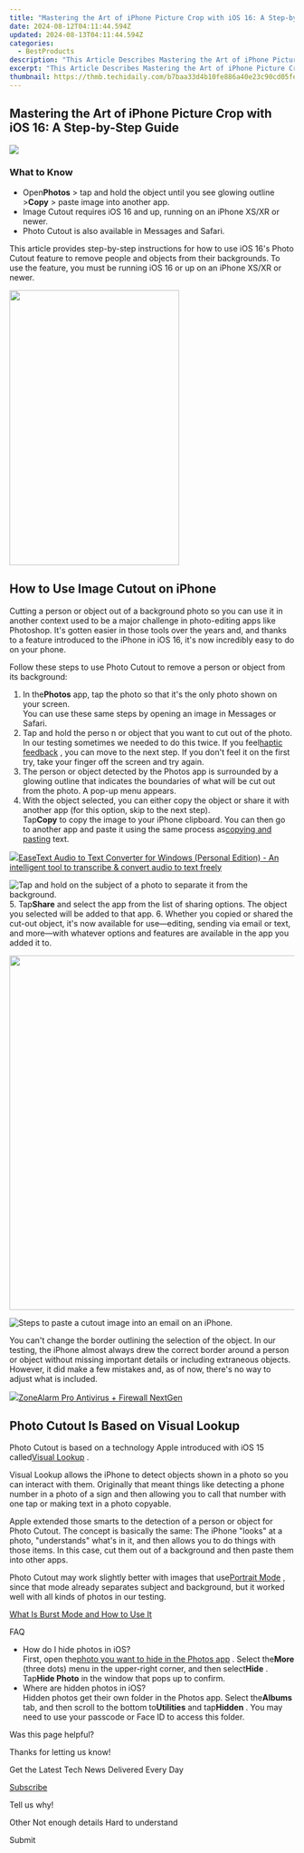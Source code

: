 ```yaml
---
title: "Mastering the Art of iPhone Picture Crop with iOS 16: A Step-by-Step Guide"
date: 2024-08-12T04:11:44.594Z
updated: 2024-08-13T04:11:44.594Z
categories:
  - BestProducts
description: "This Article Describes Mastering the Art of iPhone Picture Crop with iOS 16: A Step-by-Step Guide"
excerpt: "This Article Describes Mastering the Art of iPhone Picture Crop with iOS 16: A Step-by-Step Guide"
thumbnail: https://thmb.techidaily.com/b7baa33d4b10fe886a40e23c90cd05fef9558b48e747814e8f0bb0ff84874df4.jpg
---
```


## Mastering the Art of iPhone Picture Crop with iOS 16: A Step-by-Step Guide
<!-- affiliate ads begin -->
<a href="https://store.massmailsoftware.com/order/checkout.php?PRODS=1095219&QTY=1&AFFILIATE=108875&CART=1"><img src="https://secure.avangate.com/images/merchant/dc87c13749315c7217cdc4ac692e704c/banera_for_partners-20_%281%29.jpg" border="0"></a>
<!-- affiliate ads end -->
### What to Know

* Open**Photos** \> tap and hold the object until you see glowing outline >**Copy** \> paste image into another app.
* Image Cutout requires iOS 16 and up, running on an iPhone XS/XR or newer.
* Photo Cutout is also available in Messages and Safari.

 This article provides step-by-step instructions for how to use iOS 16's Photo Cutout feature to remove people and objects from their backgrounds. To use the feature, you must be running iOS 16 or up on an iPhone XS/XR or newer.

<!-- affiliate ads begin -->
<a href="https://zonlipartnershipprogram.pxf.io/c/5597632/1611407/17882" target="_top" id="1611407"><img src="//a.impactradius-go.com/display-ad/17882-1611407" border="0" alt="" width="300" height="485"/></a><img height="0" width="0" src="https://imp.pxf.io/i/5597632/1611407/17882" style="position:absolute;visibility:hidden;" border="0" />
<!-- affiliate ads end -->
## How to Use Image Cutout on iPhone

 Cutting a person or object out of a background photo so you can use it in another context used to be a major challenge in photo-editing apps like Photoshop. It's gotten easier in those tools over the years and, and thanks to a feature introduced to the iPhone in iOS 16, it's now incredibly easy to do on your phone.

 Follow these steps to use Photo Cutout to remove a person or object from its background:

1. In the**Photos** app, tap the photo so that it's the only photo shown on your screen.  
 You can use these same steps by opening an image in Messages or Safari.
2. Tap and hold the perso n or object that you want to cut out of the photo.  
 In our testing sometimes we needed to do this twice. If you feel[haptic feedback](https://www.lifewire.com/what-are-haptics-5077068) , you can move to the next step. If you don't feel it on the first try, take your finger off the screen and try again.
3. The person or object detected by the Photos app is surrounded by a glowing outline that indicates the boundaries of what will be cut out from the photo. A pop-up menu appears.
4. With the object selected, you can either copy the object or share it with another app (for this option, skip to the next step).  
 Tap**Copy** to copy the image to your iPhone clipboard. You can then go to another app and paste it using the same process as[copying and pasting](https://www.lifewire.com/copy-paste-text-on-iphone-1999898) text.  
<!-- affiliate ads begin -->
<a href="https://secure.2checkout.com/order/checkout.php?PRODS=40203538&QTY=1&AFFILIATE=108875&CART=1"><img src="https://secure.avangate.com/images/merchant/cc4b82e826b52ec41c810301548e8f48/products/audio-to-text-transcription-software.png" border="0">EaseText Audio to Text Converter for Windows (Personal Edition) - An intelligent tool to transcribe & convert audio to text freely </a>
<!-- affiliate ads end -->
![Tap and hold on the subject of a photo to separate it from the background.](https://www.lifewire.com/thmb/sWLmtgasblB8Xrrkc4fBEOn7b3g=/1500x0/filters:no_upscale():max_bytes(150000):strip_icc():format(webp)/A3-UsePhotoCutoutonaniPhone-annotated-v2-8e4ae00da27b448e8ac6f42bae5df41b.jpg)
5. Tap**Share** and select the app from the list of sharing options. The object you selected will be added to that app.
6. Whether you copied or shared the cut-out object, it's now available for use—editing, sending via email or text, and more—with whatever options and features are available in the app you added it to.  
<!-- affiliate ads begin -->
<a href="https://electronicx.pxf.io/c/5597632/1872496/14483" target="_top" id="1872496"><img src="//a.impactradius-go.com/display-ad/14483-1872496" border="0" alt="" width="750" height="625"/></a><img height="0" width="0" src="https://imp.pxf.io/i/5597632/1872496/14483" style="position:absolute;visibility:hidden;" border="0" />
<!-- affiliate ads end -->
![Steps to paste a cutout image into an email on an iPhone.](https://www.lifewire.com/thmb/xjdNuaI0pZwXMZVvdN0eY_Q7bwY=/1500x0/filters:no_upscale():max_bytes(150000):strip_icc():format(webp)/A6-UsePhotoCutoutonaniPhone-annotated-f4597825a2ee4b899f4b826f6a277037.jpg)

 You can't change the border outlining the selection of the object. In our testing, the iPhone almost always drew the correct border around a person or object without missing important details or including extraneous objects. However, it did make a few mistakes and, as of now, there's no way to adjust what is included.

<!-- affiliate ads begin -->
<a href="https://estore.zonealarm.com/order/checkout.php?PRODS=38658749&QTY=1&AFFILIATE=108875&CART=1"><img src="https://sc1.checkpoint.com/sc1/za/images/boxes/pa_500.png" border="0">ZoneAlarm Pro Antivirus + Firewall NextGen</a>
<!-- affiliate ads end -->
## Photo Cutout Is Based on Visual Lookup

 Photo Cutout is based on a technology Apple introduced with iOS 15 called[Visual Lookup](https://www.lifewire.com/use-visual-lookup-in-photos-ios-15-5195054) .

 Visual Lookup allows the iPhone to detect objects shown in a photo so you can interact with them. Originally that meant things like detecting a phone number in a photo of a sign and then allowing you to call that number with one tap or making text in a photo copyable.

 Apple extended those smarts to the detection of a person or object for Photo Cutout. The concept is basically the same: The iPhone "looks" at a photo, "understands" what's in it, and then allows you to do things with those items. In this case, cut them out of a background and then paste them into other apps.

 Photo Cutout may work slightly better with images that use[Portrait Mode](https://www.lifewire.com/portrait-mode-and-portrait-lighting-on-iphone-4156748) , since that mode already separates subject and background, but it worked well with all kinds of photos in our testing.

[What Is Burst Mode and How to Use It](https://www.lifewire.com/what-is-burst-mode-how-do-i-use-it-4684619)

 FAQ

* How do I hide photos in iOS?  
 First, open the[photo you want to hide in the Photos app](https://www.lifewire.com/hide-photos-on-iphone-4692190) . Select the**More** (three dots) menu in the upper-right corner, and then select**Hide** . Tap**Hide Photo** in the window that pops up to confirm.
* Where are hidden photos in iOS?  
 Hidden photos get their own folder in the Photos app. Select the**Albums** tab, and then scroll to the bottom to**Utilities** and tap**Hidden** . You may need to use your passcode or Face ID to access this folder.

Was this page helpful?

Thanks for letting us know!

 Get the Latest Tech News Delivered Every Day

[Subscribe](https://www.lifewire.com/#)

Tell us why!

 Other  Not enough details  Hard to understand

 Submit

<ins class="adsbygoogle"
     style="display:block"
     data-ad-format="autorelaxed"
     data-ad-client="ca-pub-7571918770474297"
     data-ad-slot="1223367746"></ins>



<ins class="adsbygoogle"
     style="display:block"
     data-ad-client="ca-pub-7571918770474297"
     data-ad-slot="8358498916"
     data-ad-format="auto"
     data-full-width-responsive="true"></ins>


